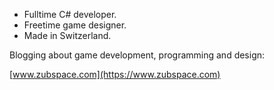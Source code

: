 * Fulltime C# developer.
* Freetime game designer.
* Made in Switzerland.

Blogging about game development, programming and design:

[www.zubspace.com](https://www.zubspace.com)
